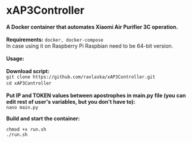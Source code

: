 # xAP3Controller
<b>A Docker container that automates Xiaomi Air Purifier 3C operation.</b>
<br><br><b>
Requirements:</b>
`docker, docker-compose`
<br>
In case using it on Raspberry Pi Raspbian need to be 64-bit version.
<br><br>
<b>
Usage:
<br><br>
Download script:
</b><br>
`git clone https://github.com/ravlaska/xAP3Controller.git`
<br>
`cd xAP3Controller`
<b><br><br>
Put IP and TOKEN values between apostrophes in main.py file (you can edit rest of user's variables, but you don't have to):
  </b><br>
`nano main.py`

<b>
Build and start the container:</b>

`chmod +x run.sh`<br>
`./run.sh`
